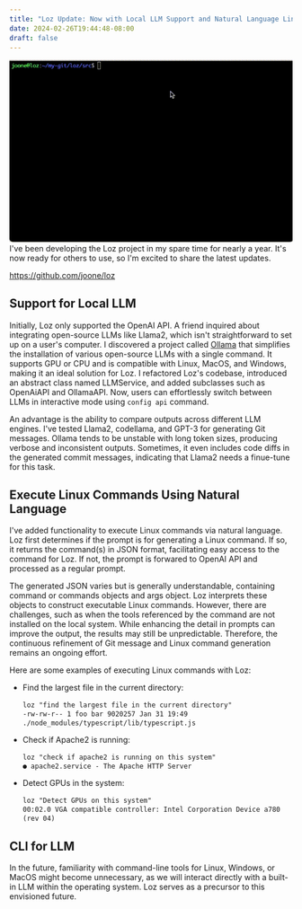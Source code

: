 ```yaml
---
title: "Loz Update: Now with Local LLM Support and Natural Language Linux Commands"
date: 2024-02-26T19:44:48-08:00
draft: false
---
```


![alt Loz Demo](https://github.com/joone/loz/raw/main/examples/loz_demo.gif?raw=true)
I've been developing the Loz project in my spare time for nearly a year. It's now ready for others to use, so I'm excited to share the latest updates.

https://github.com/joone/loz


## Support for Local LLM
Initially, Loz only supported the OpenAI API. A friend inquired about integrating open-source LLMs like Llama2, which isn't straightforward to set up on a user's computer. I discovered a project called [Ollama](https://github.com/ollama/ollama) that simplifies the installation of various open-source LLMs with a single command. It supports GPU or CPU and is compatible with Linux, MacOS, and Windows, making it an ideal solution for Loz. I refactored Loz's codebase, introduced an abstract class named LLMService, and added subclasses such as OpenAiAPI and OllamaAPI. Now, users can effortlessly switch between LLMs in interactive mode using `config api` command.

An advantage is the ability to compare outputs across different LLM engines. I've tested Llama2, codellama, and GPT-3 for generating Git messages. Ollama tends to be unstable with long token sizes, producing verbose and inconsistent outputs. Sometimes, it even includes code diffs in the generated commit messages, indicating that Llama2 needs a finue-tune for this task.

## Execute Linux Commands Using Natural Language
I've added functionality to execute Linux commands via natural language. Loz first determines if the prompt is for generating a Linux command. If so, it returns the command(s) in JSON format, facilitating easy access to the command for Loz. If not, the prompt is forwared to OpenAI API and processed as a regular prompt.

The generated JSON varies but is generally understandable, containing command or commands objects and args object. Loz interprets these objects to construct executable Linux commands. However, there are challenges, such as when the tools referenced by the command are not installed on the local system. While enhancing the detail in prompts can improve the output, the results may still be unpredictable. Therefore, the continuous refinement of Git message and Linux command generation remains an ongoing effort.

Here are some examples of executing Linux commands with Loz:

- Find the largest file in the current directory:
  ```
  loz "find the largest file in the current directory"
  -rw-rw-r-- 1 foo bar 9020257 Jan 31 19:49 ./node_modules/typescript/lib/typescript.js
  ```

- Check if Apache2 is running:
  ```
  loz "check if apache2 is running on this system"
  ● apache2.service - The Apache HTTP Server
  ```

- Detect GPUs in the system:
  ```
  loz "Detect GPUs on this system"
  00:02.0 VGA compatible controller: Intel Corporation Device a780 (rev 04)
  ```

## CLI for LLM
In the future, familiarity with command-line tools for Linux, Windows, or MacOS might become unnecessary, as we will interact directly with a built-in LLM within the operating system. Loz serves as a precursor to this envisioned future.
